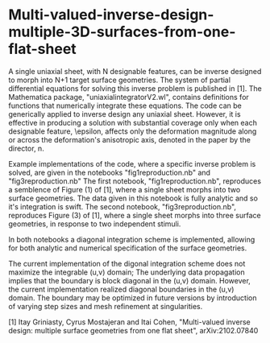# Multi-valued-inverse-design-multiple-3D-surfaces-from-one-flat-sheet
A single uniaxial sheet, with N designable features, can be inverse designed to morph into N+1 target surface geometries.
The system of partial differential equations for solving this inverse problem is published in [1].
The Mathematica package, "uniaxialintegratorV2.wl", contains definitions for functions that numerically integrate these equations.
The code can be generically applied to inverse design any uniaxial sheet. However, it is effective in producing a solution with substantial coverage only when each designable feature, \epsilon, affects only the deformation magnitude along or across the deformation's anisotropic axis, denoted in the paper by the director, n.

Example implementations of the code, where a specific inverse problem is solved, are given in the notebooks "fig1reproduction.nb" and "fig3reproduction.nb"
The first notebook, "fig1reproduction.nb", reproduces a semblence of Figure (1) of [1], where a single sheet morphs into two surface geometries.
The data given in this notebook is fully analytic and so it's integration is swift.
The second notebook, "fig3reproduction.nb", reproduces Figure (3) of [1], where a single sheet morphs into three surface geometries, in response to two independent stimuli. 

In both notebooks a diagonal integration scheme is implemented, allowing for both analytic and numerical specification of the surface geometries.

The current implementation of the digonal integration scheme does not maximize the integrable (u,v) domain; 
The underlying data propagation implies that the boundary is block diagonal in the (u,v) domain. 
However, the current implementation realized diagonal boundaries in the (u,v) domain.
The boundary may be optimized in future versions by introduction of varying step sizes and mesh refinement at singularities.

[1] Itay Griniasty, Cyrus Mostajeran and Itai Cohen, "Multi-valued inverse design: multiple surface geometries from one flat sheet", arXiv:2102.07840 
